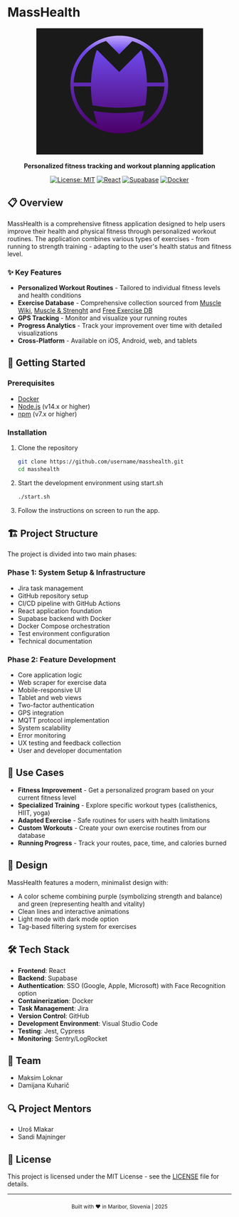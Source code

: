 # MassHealth

<div align="center">
  
  ![MassHealth Logo](./frontend/assets/logo.png)
  
  **Personalized fitness tracking and workout planning application**
  
  [![License: MIT](https://img.shields.io/badge/License-MIT-yellow.svg)](https://opensource.org/licenses/MIT)
  [![React](https://img.shields.io/badge/React-20232A?style=flat&logo=react&logoColor=61DAFB)](https://reactjs.org/)
  [![Supabase](https://img.shields.io/badge/Supabase-181818?style=flat&logo=supabase&logoColor=white)](https://supabase.com/)
  [![Docker](https://img.shields.io/badge/Docker-2CA5E0?style=flat&logo=docker&logoColor=white)](https://www.docker.com/)

</div>

## 📋 Overview

MassHealth is a comprehensive fitness application designed to help users improve their health and physical fitness through personalized workout routines. The application combines various types of exercises - from running to strength training - adapting to the user's health status and fitness level.

### ✨ Key Features

- **Personalized Workout Routines** - Tailored to individual fitness levels and health conditions
- **Exercise Database** - Comprehensive collection sourced from [Muscle Wiki](https://musclewiki.com), [Muscle & Strenght](https://www.muscleandstrength.com) and [Free Exercise DB](https://github.com/drksv/free-exercise-gym?tab=readme-ov-file)
- **GPS Tracking** - Monitor and visualize your running routes
- **Progress Analytics** - Track your improvement over time with detailed visualizations
- **Cross-Platform** - Available on iOS, Android, web, and tablets

## 🚀 Getting Started

### Prerequisites

- [Docker](https://www.docker.com/get-started)
- [Node.js](https://nodejs.org/) (v14.x or higher)
- [npm](https://www.npmjs.com/) (v7.x or higher)

### Installation

1. Clone the repository
   ```bash
   git clone https://github.com/username/masshealth.git
   cd masshealth
   ```

2. Start the development environment using start.sh
   ```bash
   ./start.sh
   ```

3. Follow the instructions on screen to run the app.

## 🏗️ Project Structure

The project is divided into two main phases:

### Phase 1: System Setup & Infrastructure

- Jira task management
- GitHub repository setup
- CI/CD pipeline with GitHub Actions
- React application foundation
- Supabase backend with Docker
- Docker Compose orchestration
- Test environment configuration
- Technical documentation

### Phase 2: Feature Development

- Core application logic
- Web scraper for exercise data
- Mobile-responsive UI
- Tablet and web views
- Two-factor authentication
- GPS integration
- MQTT protocol implementation
- System scalability
- Error monitoring
- UX testing and feedback collection
- User and developer documentation

## 🧩 Use Cases

- **Fitness Improvement** - Get a personalized program based on your current fitness level
- **Specialized Training** - Explore specific workout types (calisthenics, HIIT, yoga)
- **Adapted Exercise** - Safe routines for users with health limitations
- **Custom Workouts** - Create your own exercise routines from our database
- **Running Progress** - Track your routes, pace, time, and calories burned

## 🎨 Design

MassHealth features a modern, minimalist design with:

- A color scheme combining purple (symbolizing strength and balance) and green (representing health and vitality)
- Clean lines and interactive animations
- Light mode with dark mode option
- Tag-based filtering system for exercises

## 🛠️ Tech Stack

- **Frontend**: React
- **Backend**: Supabase
- **Authentication**: SSO (Google, Apple, Microsoft) with Face Recognition option
- **Containerization**: Docker
- **Task Management**: Jira
- **Version Control**: GitHub
- **Development Environment**: Visual Studio Code
- **Testing**: Jest, Cypress
- **Monitoring**: Sentry/LogRocket

## 👥 Team

- Maksim Loknar
- Damijana Kuharič

## 🔍 Project Mentors

- Uroš Mlakar
- Sandi Majninger

## 📄 License

This project is licensed under the MIT License - see the [LICENSE](LICENSE) file for details.

---

<div align="center">
  <sub>Built with ❤️ in Maribor, Slovenia | 2025</sub>
</div>
